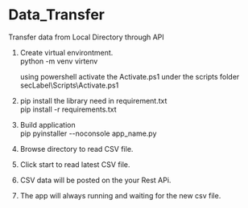 # Data_Transfer
Transfer data from Local Directory through API

1. Create virtual environtment.\
    python -m venv virtenv

    using powershell activate the Activate.ps1 under the scripts folder\
    secLabel\Scripts\Activate.ps1
    
2. pip install the library need in requirement.txt\
    pip install -r requirements.txt

3. Build application\
    pip pyinstaller --noconsole app_name.py
4. Browse directory to read CSV file.
5. Click start to read latest CSV file.
6. CSV data will be posted on the your Rest APi.
7. The app will always running and waiting for the new csv file.